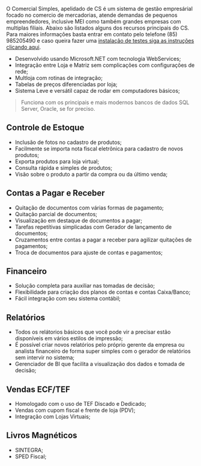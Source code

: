 O Comercial Simples, apelidado de CS é um sistema de gestão empresárial focado no comercio de mercadorias, atende demandas de pequenos empreendedores, inclusive MEI como também grandes empresas com multiplas filiais. Abaixo são listados alguns dos recursos principais do CS. Para maiores informações basta entrar em contato pelo telefone (85) 985205490 e caso queira fazer uma [instalação de testes siga as instruções clicando aqui](./install).

* Desenvolvido usando Microsoft.NET com tecnologia WebServices;
* Integração entre Loja e Matriz sem complicações com configurações de rede;
* Multloja com rotinas de integração;
* Tabelas de preços diferenciadas por loja;
* Sistema Leve e versátil capaz de rodar em computadores básicos;

> Funciona com os principais e mais modernos bancos de dados SQL Server, Oracle, se for preciso.

## Controle de Estoque

* Inclusão de fotos no cadastro de produtos;
* Facilmente se importa nota fiscal eletrônica para cadastro de novos produtos;
* Exporta produtos para loja virtual;
* Consulta rápida e simples de produtos;
* Visão sobre o produto a partir da compra ou da último venda;

## Contas a Pagar e Receber

* Quitação de documentos com várias formas de pagamento;
* Quitação parcial de documentos;
* Visualização em destaque de documentos a pagar;
* Tarefas repetítivas simplicadas com Gerador de lançamento de documentos;
* Cruzamentos entre contas a pagar a receber para agilizar quitações de pagamentos;
* Troca de documentos para ajuste de contas e pagamentos;

## Financeiro

* Solução completa para auxiliar nas tomadas de decisão;
* Flexibilidade para criação dos planos de contas e contas Caixa/Banco;
* Fácil integração com seu sistema contábil;

## Relatórios 

* Todos os relátorios básicos que você pode vir a precisar estão disponíveis em vários estilos de impressão;
* É possível criar novos relatórios pelo próprio gerente da empresa ou analista financeiro de forma super simples com o gerador de relatórios sem intervir no sistema;
* Gerenciador de BI que facilita a visualização dos dados e tomada de decisão;

## Vendas ECF/TEF

* Homologado com o uso de TEF Discado e Dedicado;
* Vendas com cupom fiscal e frente de loja (PDV);
* Integração com Lojas Virtuais;

## Livros Magnéticos

* SINTEGRA;
* SPED Fiscal;
